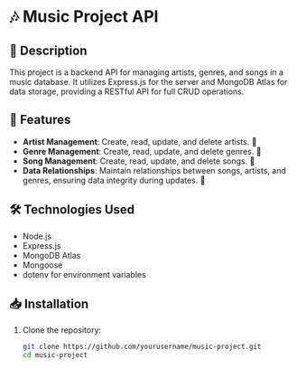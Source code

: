 # 🎶 Music Project API

## 📜 Description
This project is a backend API for managing artists, genres, and songs in a music database. It utilizes Express.js for the server and MongoDB Atlas for data storage, providing a RESTful API for full CRUD operations.

## 🚀 Features
- **Artist Management**: Create, read, update, and delete artists. 🎤
- **Genre Management**: Create, read, update, and delete genres. 🎸
- **Song Management**: Create, read, update, and delete songs. 🎼
- **Data Relationships**: Maintain relationships between songs, artists, and genres, ensuring data integrity during updates. 🔗

## 🛠 Technologies Used
- Node.js
- Express.js
- MongoDB Atlas
- Mongoose
- dotenv for environment variables

## 📥 Installation

1. Clone the repository:
   ```bash
   git clone https://github.com/yourusername/music-project.git
   cd music-project
